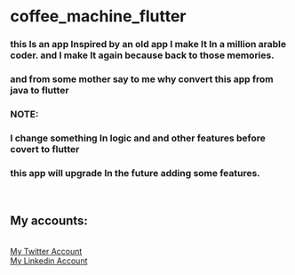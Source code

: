# coffee_machine_flutter

### this Is an app Inspired by an old app I make It In a million arable coder. and I make It again because back to those memories.
### and from some mother say to me why convert this app from java to flutter
### NOTE:
### I change something In logic and and other features before covert to flutter
### this app will upgrade In the future adding some features.
<br>

## My accounts:
<br>[My Twitter Account](https://twitter.com/yhussein2099)
<br>
[My Linkedin Account](https://www.linkedin.com/in/youssef-hussein-01a752208/)
<br>